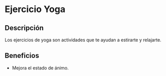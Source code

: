 # Ejercicio Yoga

## Descripción
Los ejercicios de yoga son actividades que te ayudan a estirarte y relajarte.

## Beneficios
- Mejora el estado de ánimo.
